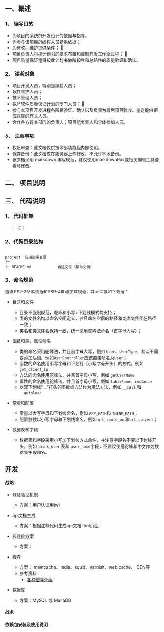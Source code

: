 
## 一、概述

###  1、 编写目的

+  为项目的系统的开发设计的依据与指导。
+  为参与该项目的编程人员提供依据；
+  为修改、维护提供条件；  
+  项目负责人将按计划书的要求布置和控制开发工作全过程；  
+  项目质量保证组将按此计划书做阶段性和总结性的质量验证和确认。

### 2、 读者对象

+  项目开发人员，特别是编程人员；
+  软件维护人员；
+  技术管理人员；
+  执行软件质量保证计划的专门人员；   
+  参与本项目开发进程各阶段验证、确认以及负责为最后项目验收、鉴定提供相应报告的有关人员。
+  合作各方有关部门的负责人；项目组负责人和全体参加人员。

###  3、 注意事项

+  权限审查：此文档仅供技术部功能组内部使用。
+  保存备份：此文档仅在服务器上作修改，不允许本地备份。
+  该文档采用 markdown 编写规范，建议使用markdownPad或相关编辑工具查看和修改。


## 二、 项目说明


## 三、 代码说明

### 1、 代码框架 


> 注：

### 2、代码目录结构

~~~

project  应用部署目录
├─ 
└─ README.md            自述文件（帮助文档）

~~~

> 
> 
> 


### 3、命名规范

遵循PSR-2命名规范和PSR-4自动加载规范，并且注意如下规范：

+ 目录和文件
    *   目录不强制规范，驼峰和小写+下划线模式均支持；
    *   类的文件名均以命名空间定义，并且命名空间的路径和类库文件所在路径一致；
    *   类名和类文件名保持一致，统一采用驼峰法命名（首字母大写）；



+ 函数和类、属性命名

    *   类的命名采用驼峰法，并且首字母大写，例如 `User`、`UserType`，默认不需要添加后缀，例如`UserController`应该直接命名为`User`；
    *   函数的命名使用小写字母和下划线（小写字母开头）的方式，例如 `get_client_ip`
    *   方法的命名使用驼峰法，并且首字母小写，例如 `getUserName`
    *   属性的命名使用驼峰法，并且首字母小写，例如 `tableName`、`instance`
    *   以双下划线“__”打头的函数或方法作为魔法方法，例如 `__call` 和 `__autoload`


+ 常量和配置
    *   常量以大写字母和下划线命名，例如 `APP_PATH`和 `THINK_PATH`；
    *   配置参数以小写字母和下划线命名，例如 `url_route_on` 和`url_convert`；


+ 数据表和字段
    *   数据表和字段采用小写加下划线方式命名，并注意字段名不要以下划线开头，例如 `think_user` 表和 `user_name`字段，不建议使用驼峰和中文作为数据表字段命名。


## 开发

#### 战略

+ 登陆验证机制
    * 方案：用户认证用jwt

+ api文档生成
    * 方案：根据注释代码生成api文档html页面

+ 长连接方案
    * 方案：

+ 缓存
    * 方案： memcache、redis、squid、varnish、web cache、 CDN等
    * 参考资料
        + [各种缓存介绍](https://blog.csdn.net/Jesse_cool/article/details/76174778)
+ 数据库
    + 方案：MySQL 或 MariaDB


#### 战术



#### 依赖包安装及使用说明
